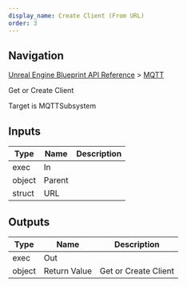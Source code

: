```yaml
---
display_name: Create Client (From URL)
order: 3
---
```

## Navigation

[Unreal Engine Blueprint API Reference](https://dev.epicgames.com/documentation/en-us/unreal-engine/BlueprintAPI) > [MQTT](https://dev.epicgames.com/documentation/en-us/unreal-engine/BlueprintAPI/MQTT)

Get or Create Client

Target is MQTTSubsystem

## Inputs

| Type | Name | Description |
| --- | --- | --- |
| exec | In |  |
| object | Parent |  |
| struct | URL |  |

## Outputs

| Type | Name | Description |
| --- | --- | --- |
| exec | Out |  |
| object | Return Value | Get or Create Client |
